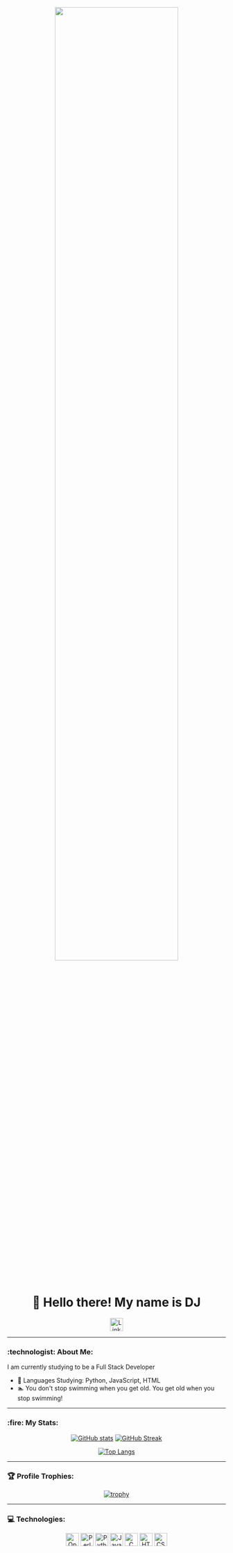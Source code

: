 
<div align="center">
  <!---<img src="https://media.giphy.com/media/dWesBcTLavkZuG35MI/giphy.gif" width="600" height="300"/>--->
  <img src="https://onedrive.live.com/embed?resid=BBA92F6C8A9B8063%2151441&authkey=%21AJv0ulgUOco66E8" width="75%" />
</div>

<h1 align="center">👋 Hello there!  My name is DJ</h1>

<div align="center">
  <a href="https://www.linkedin.com/in/manndj/">
    <img src="https://img.shields.io/badge/LinkedIn-blue?style=plastic&logo=linkedin&logoColor=white" height=30 alt="LinkedIn Badge"/>
  </a>
</div>

<hr>
<h3>:technologist: About Me:</h3>
<div align="left">
I am currently studying to be a Full Stack Developer
  <ul>
    <li>📖 Languages Studying: Python, JavaScript, HTML</li>
    <li>🏊 You don't stop swimming when you get old.  You get old when you stop swimming!</li>
  </ul>
</div>
<hr>
<h3>:fire: My Stats:</h3>
<div align="center" valign="middle">
  
[![GitHub stats](https://github-readme-stats.vercel.app/api?username=DeeJaeMann&theme=transparent)](https://github.com/anuraghazra/github-readme-stats) [![GitHub Streak](https://github-readme-streak-stats-delta-lyart.vercel.app?user=DeeJaeMann&theme=transparent&date_format=j%20M%5B%20Y%5D)](https://git.io/streak-stats) 

[![Top Langs](https://github-readme-stats.vercel.app/api/top-langs/?username=DeeJaeMann&layout=donut&langs_count=6&theme=transparent&exclude_repo=github-readme-streak-stats)](https://github.com/anuraghazra/github-readme-stats) 

</div>
<hr>
<h3>🏆 Profile Trophies:</h3>
<div align="center">
  
[![trophy](https://github-profile-trophy.vercel.app/?username=DeeJaeMann&no_bg=true&margin-w=15)](https://github.com/ryo-ma/github-profile-trophy)

</div>

<hr>
<h3>💻 Technologies:</h3>
<div align="center">
<a href="https://www.opensuse.org"/><img src="https://img.shields.io/badge/openSUSE-%2364B345?style=plastic&logo=openSUSE&logoColor=white" height=30 alt="OpenSuse Badge"/></a> <a href="https://www.perl.org"/><img src="https://img.shields.io/badge/perl-%2339457E.svg?style=plastic&logo=perl&logoColor=white" height=30 alt="Perl Badge"/></a> <a href="https://www.python.org"><img src="https://img.shields.io/badge/python-3670A0?style=plastic&logo=python&logoColor=ffdd54" height=30 alt="Python Badge"/></a> <a href="https://developer.oracle.com/languages/javascript.html"><img src="https://img.shields.io/badge/javascript-%23323330.svg?style=plastic&logo=javascript&logoColor=%23F7DF1E" height=30 alt="JavaScript Badge"/></a> <a href="https://dotnet.microsoft.com/en-us/languages/csharp"><img src="https://img.shields.io/badge/c%23-%23239120.svg?style=plastic&logo=csharp&logoColor=white" height=30 alt="C Sharp Badge"/></a> <a href="https://html.spec.whatwg.org/"><img src="https://img.shields.io/badge/html5-%23E34F26.svg?style=plastic&logo=html5&logoColor=white" height=30 alt="HTML5 Badge"/></a> <a href="https://www.w3.org/Style/CSS/Overview.en.html"><img src="https://img.shields.io/badge/css3-%231572B6.svg?style=plastic&logo=css3&logoColor=white" height=30 alt="CSS3 Badge"/></a>
</div>


